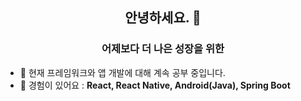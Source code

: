 <h2 align="center">안녕하세요. 👋 </h1>
<h3 align="center">어제보다 더 나은 성장을 위한</h3>

- 🌱 현재 프레임워크와 앱 개발에 대해 계속 공부 중입니다.
- 💬 경험이 있어요 :  **React, React Native, Android(Java), Spring Boot**

